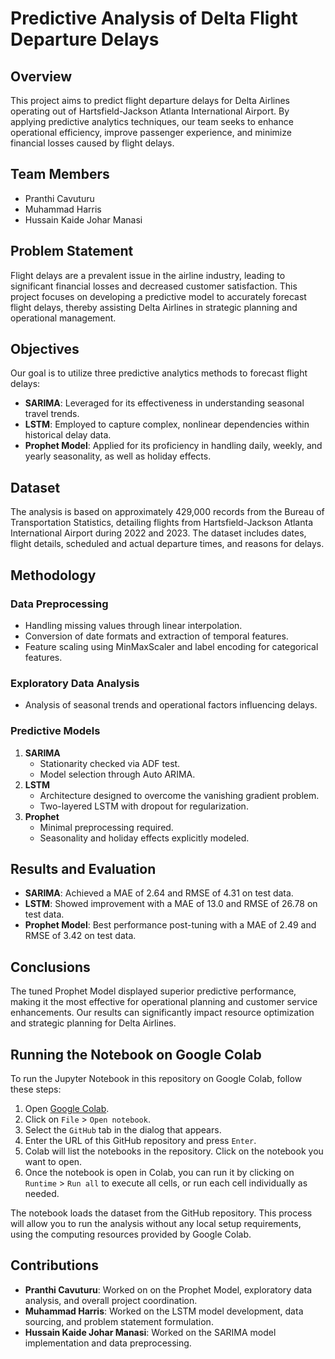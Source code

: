# Predictive Analysis of Delta Flight Departure Delays

## Overview
This project aims to predict flight departure delays for Delta Airlines operating out of Hartsfield-Jackson Atlanta International Airport. By applying predictive analytics techniques, our team seeks to enhance operational efficiency, improve passenger experience, and minimize financial losses caused by flight delays.

## Team Members
- Pranthi Cavuturu
- Muhammad Harris
- Hussain Kaide Johar Manasi

## Problem Statement
Flight delays are a prevalent issue in the airline industry, leading to significant financial losses and decreased customer satisfaction. This project focuses on developing a predictive model to accurately forecast flight delays, thereby assisting Delta Airlines in strategic planning and operational management.

## Objectives
Our goal is to utilize three predictive analytics methods to forecast flight delays:
- **SARIMA**: Leveraged for its effectiveness in understanding seasonal travel trends.
- **LSTM**: Employed to capture complex, nonlinear dependencies within historical delay data.
- **Prophet Model**: Applied for its proficiency in handling daily, weekly, and yearly seasonality, as well as holiday effects.

## Dataset
The analysis is based on approximately 429,000 records from the Bureau of Transportation Statistics, detailing flights from Hartsfield-Jackson Atlanta International Airport during 2022 and 2023. The dataset includes dates, flight details, scheduled and actual departure times, and reasons for delays.

## Methodology
### Data Preprocessing
- Handling missing values through linear interpolation.
- Conversion of date formats and extraction of temporal features.
- Feature scaling using MinMaxScaler and label encoding for categorical features.

### Exploratory Data Analysis
- Analysis of seasonal trends and operational factors influencing delays.

### Predictive Models
1. **SARIMA**
   - Stationarity checked via ADF test.
   - Model selection through Auto ARIMA.
2. **LSTM**
   - Architecture designed to overcome the vanishing gradient problem.
   - Two-layered LSTM with dropout for regularization.
3. **Prophet**
   - Minimal preprocessing required.
   - Seasonality and holiday effects explicitly modeled.

## Results and Evaluation
- **SARIMA**: Achieved a MAE of 2.64 and RMSE of 4.31 on test data.
- **LSTM**: Showed improvement with a MAE of 13.0 and RMSE of 26.78 on test data.
- **Prophet Model**: Best performance post-tuning with a MAE of 2.49 and RMSE of 3.42 on test data.

## Conclusions
The tuned Prophet Model displayed superior predictive performance, making it the most effective for operational planning and customer service enhancements. Our results can significantly impact resource optimization and strategic planning for Delta Airlines.

## Running the Notebook on Google Colab
To run the Jupyter Notebook in this repository on Google Colab, follow these steps:

1. Open [Google Colab](https://colab.research.google.com/).
2. Click on `File` > `Open notebook`.
3. Select the `GitHub` tab in the dialog that appears.
4. Enter the URL of this GitHub repository and press `Enter`.
5. Colab will list the notebooks in the repository. Click on the notebook you want to open.
6. Once the notebook is open in Colab, you can run it by clicking on `Runtime` > `Run all` to execute all cells, or run each cell individually as needed.

The notebook loads the dataset from the GitHub repository. This process will allow you to run the analysis without any local setup requirements, using the computing resources provided by Google Colab. 


## Contributions
- **Pranthi Cavuturu**: Worked on on the Prophet Model, exploratory data analysis, and overall project coordination.
- **Muhammad Harris**: Worked on the LSTM model development, data sourcing, and problem statement formulation.
- **Hussain Kaide Johar Manasi**: Worked on the SARIMA model implementation and data preprocessing.
